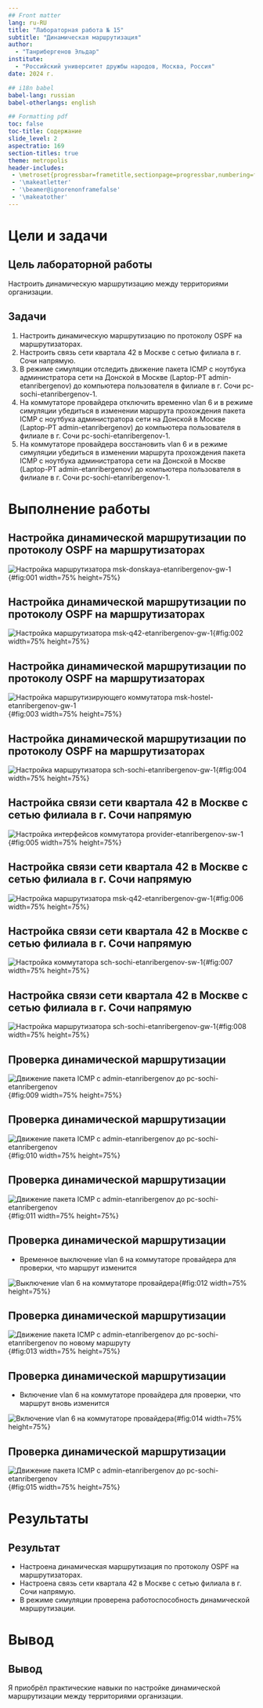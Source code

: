 ```yaml
---
## Front matter
lang: ru-RU
title: "Лабораторная работа № 15"
subtitle: "Динамическая маршрутизация"
author:
  - "Танрибергенов Эльдар"
institute:
  - "Российский университет дружбы народов, Москва, Россия"
date: 2024 г.

## i18n babel
babel-lang: russian
babel-otherlangs: english

## Formatting pdf
toc: false
toc-title: Содержание
slide_level: 2
aspectratio: 169
section-titles: true
theme: metropolis
header-includes:
 - \metroset{progressbar=frametitle,sectionpage=progressbar,numbering=fraction}
 - '\makeatletter'
 - '\beamer@ignorenonframefalse'
 - '\makeatother'
---
```



# Цели и задачи

## Цель лабораторной работы

Настроить динамическую маршрутизацию между территориями организации.



## Задачи

1. Настроить динамическую маршрутизацию по протоколу OSPF на маршрутизаторах.
2. Настроить связь сети квартала 42 в Москве с сетью филиала в г. Сочи напрямую.
3. В режиме симуляции отследить движение пакета ICMP с ноутбука администратора сети на Донской в Москве (Laptop-PT admin-etanribergenov) до компьютера пользователя в филиале в г. Сочи pc-sochi-etanribergenov-1.
4. На коммутаторе провайдера отключить временно vlan 6 и в режиме симуляции убедиться в изменении маршрута прохождения пакета ICMP с ноутбука администратора сети на Донской в Москве (Laptop-PT admin-etanribergenov) до компьютера пользователя в филиале в г. Сочи pc-sochi-etanribergenov-1.
5. На коммутаторе провайдера восстановить vlan 6 и в режиме симуляции убедиться в изменении маршрута прохождения пакета ICMP с ноутбука администратора сети на Донской в Москве (Laptop-PT admin-etanribergenov) до компьютера пользователя в филиале в г. Сочи pc-sochi-etanribergenov-1.




# Выполнение работы



## Настройка динамической маршрутизации по протоколу OSPF на маршрутизаторах

![Настройка маршрутизатора msk-donskaya-etanribergenov-gw-1](../images/1.0.png){#fig:001 width=75% height=75%}


## Настройка динамической маршрутизации по протоколу OSPF на маршрутизаторах

![Настройка маршрутизатора msk-q42-etanribergenov-gw-1](../images/2.0.png){#fig:002 width=75% height=75%}


## Настройка динамической маршрутизации по протоколу OSPF на маршрутизаторах

![Настройка маршрутизирующего коммутатора msk-hostel-etanribergenov-gw-1](../images/2.1.png){#fig:003 width=75% height=75%}


## Настройка динамической маршрутизации по протоколу OSPF на маршрутизаторах

![Настройка маршрутизатора sch-sochi-etanribergenov-gw-1](../images/3.0.png){#fig:004 width=75% height=75%}





## Настройка связи сети квартала 42 в Москве с сетью филиала в г. Сочи напрямую

![Настройка интерфейсов коммутатора provider-etanribergenov-sw-1](../images/5.0.png){#fig:005 width=75% height=75%}


## Настройка связи сети квартала 42 в Москве с сетью филиала в г. Сочи напрямую

![Настройка маршрутизатора msk-q42-etanribergenov-gw-1](../images/5.1.png){#fig:006 width=75% height=75%}


## Настройка связи сети квартала 42 в Москве с сетью филиала в г. Сочи напрямую

![Настройка коммутатора sch-sochi-etanribergenov-sw-1](../images/5.2.png){#fig:007 width=75% height=75%}


## Настройка связи сети квартала 42 в Москве с сетью филиала в г. Сочи напрямую

![Настройка маршрутизатора sch-sochi-etanribergenov-gw-1](../images/5.3.png){#fig:008 width=75% height=75%}



## Проверка динамической маршрутизации

![Движение пакета ICMP с admin-etanribergenov до pc-sochi-etanribergenov](../images/6.0.png){#fig:009  width=75% height=75%}


## Проверка динамической маршрутизации

![Движение пакета ICMP с admin-etanribergenov до pc-sochi-etanribergenov](../images/6.1.png){#fig:010 width=75% height=75%}


## Проверка динамической маршрутизации

![Движение пакета ICMP с admin-etanribergenov до pc-sochi-etanribergenov](../images/6.2.png){#fig:011 width=75% height=75%}



## Проверка динамической маршрутизации

- Временное выключение vlan 6 на коммутаторе провайдера для проверки, что маршрут изменится

![Выключение vlan 6 на коммутаторе провайдера](../images/7.0.png){#fig:012 width=75% height=75%}


## Проверка динамической маршрутизации

![Движение пакета ICMP с admin-etanribergenov до pc-sochi-etanribergenov по новому маршруту](../images/7.1.png){#fig:013 width=75% height=75%}



## Проверка динамической маршрутизации

- Включение vlan 6 на коммутаторе провайдера для проверки, что маршрут вновь изменится

![Включение vlan 6 на коммутаторе провайдера](../images/8.0.png){#fig:014 width=75% height=75%}


## Проверка динамической маршрутизации

![Движение пакета ICMP с admin-etanribergenov до pc-sochi-etanribergenov](../images/8.1.png){#fig:015 width=75% height=75%}



# Результаты



## Результат

- Настроена динамическая маршрутизация по протоколу OSPF на маршрутизаторах.
- Настроена связь сети квартала 42 в Москве с сетью филиала в г. Сочи напрямую.
- В режиме симуляции проверена работоспособность динамической маршрутизации.



# Вывод

## Вывод

Я приобрёл практические навыки по настройке динамической маршрутизации между территориями организации.